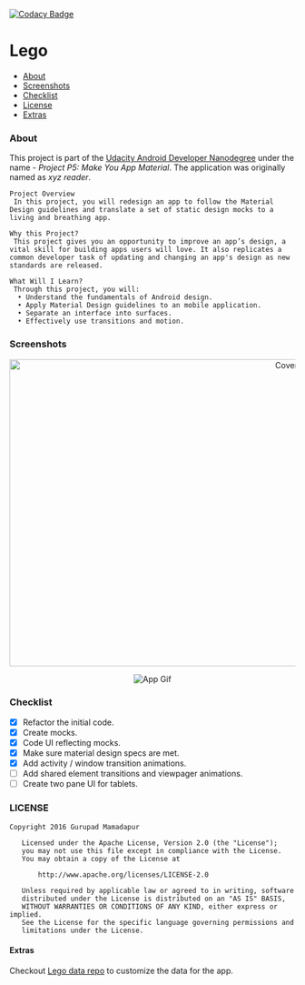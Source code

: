 [![Codacy Badge](https://api.codacy.com/project/badge/Grade/e1d78944ac7b4b6582a42a3fee4d6fe8)](https://www.codacy.com/app/gurupadmamadapur/Lego?utm_source=github.com&amp;utm_medium=referral&amp;utm_content=Protino/Lego&amp;utm_campaign=Badge_Grade)

Lego
====
* [About](#about)
* [Screenshots](#screenshots)
* [Checklist](#checklist)
* [License](#license)
* [Extras](#extras)

### About
This project is part of the [Udacity Android Developer Nanodegree] under the name  - *Project P5: Make You App Material*. The application was originally named as *xyz reader*.


```
Project Overview
 In this project, you will redesign an app to follow the Material Design guidelines and translate a set of static design mocks to a living and breathing app.

Why this Project?
 This project gives you an opportunity to improve an app’s design, a vital skill for building apps users will love. It also replicates a common developer task of updating and changing an app's design as new standards are released.

What Will I Learn?
 Through this project, you will:
  • Understand the fundamentals of Android design.
  • Apply Material Design guidelines to an mobile application.
  • Separate an interface into surfaces.
  • Effectively use transitions and motion.
```

### Screenshots

<p align="center">
<img src="https://drive.google.com/uc?id=0B7HoD_UwfapHVEdRRk5TYlhLeWM" width="960" height="540" alt="Cover">
</p>

<p align="center">
<img src="https://drive.google.com/uc?id=0B7HoD_UwfapHYjR2TFlkT1VHVDQ" alt="App Gif">
</p>

### Checklist

 - [x] Refactor the initial code.
 - [x] Create mocks.
 - [x] Code UI reflecting mocks.
 - [x] Make sure material design specs are met.
 - [x] Add activity / window transition animations.
 - [ ] Add shared element transitions and viewpager animations.
 - [ ] Create two pane UI for tablets.

### LICENSE

```
Copyright 2016 Gurupad Mamadapur

   Licensed under the Apache License, Version 2.0 (the "License");
   you may not use this file except in compliance with the License.
   You may obtain a copy of the License at

       http://www.apache.org/licenses/LICENSE-2.0

   Unless required by applicable law or agreed to in writing, software
   distributed under the License is distributed on an "AS IS" BASIS,
   WITHOUT WARRANTIES OR CONDITIONS OF ANY KIND, either express or implied.
   See the License for the specific language governing permissions and
   limitations under the License.
 ```

#### Extras

Checkout [Lego data repo](https://github.com/Protino/dump/tree/master/Lego) to customize the data for the app.




  [Udacity Android Developer Nanodegree]:https://www.udacity.com/degrees/android-developer-nanodegree-by-google--nd801
